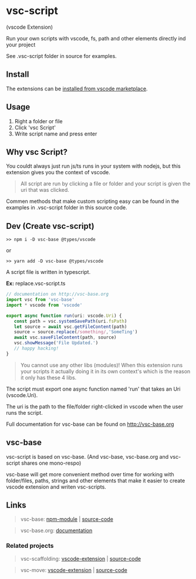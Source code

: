 # vsc-script

(vscode Extension)

Run your own scripts with vscode, fs, path and other elements directly ind your project

See .vsc-script folder in source for examples.

## Install

The extensions can be [installed from vscode marketplace](https://marketplace.visualstudio.com/items?itemName=alfnielsen.vsc-script).

## Usage

1. Right a folder or file
2. Click 'vsc Script'
3. Write script name and press enter

## Why vsc Script?

You couldt always just run js/ts runs in your system with nodejs,
but this extension gives you the context of vscode.

> All script are run by clicking a file or folder and your script is given the uri that was clicked.

Commen methods that make custom scripting easy can be found in the examples in .vsc-script folder in this source code.

## Dev (Create vsc-script)

```
>> npm i -D vsc-base @types/vscode
```

or

```
>> yarn add -D vsc-base @types/vscode
```

A script file is written in typescript.

**Ex:** replace.vsc-script.ts

```typescript
// documentation on http://vsc-base.org
import vsc from 'vsc-base'
import * vscode from 'vscode'

export async function run(uri: vscode.Uri) {
   const path = vsc.systemSavePath(uri.fsPath)
   let source = await vsc.getFileContent(path)
   source = source.replace(/something/,'SomeTing')
   await vsc.saveFileContent(path, source)
   vsc.showMessage('File Updated.')
   // happy hacking!
}
```

> You cannot use any other libs (modules)!
> When this extension runs your scripts it actually doing it in its own context's which is the reason it only has these 4 libs.

The script must export one async function named 'run' that takes an Uri (vscode.Uri).

The uri is the path to the file/folder right-clicked in vscode when the user runs the script.

Full documentation for vsc-base can be found on http://vsc-base.org

## vsc-base

vsc-script is based on vsc-base. (And vsc-base, vsc-base.org and vsc-script shares one mono-respo)

vsc-base will get more convenient method over time for working with folder/files,
paths, strings and other elements that make it easier to create vscode extension and writen vsc-scripts.

## Links

> vsc-base: [npm-module](https://www.npmjs.com/package/vsc-base) | [source-code](https://github.com/alfnielsen/vsc-base)

> vsc-base.org: [documentation](http://vsc-base.org)


### Related projects

> vsc-scaffolding: [vscode-extension](https://marketplace.visualstudio.com/items?itemName=alfnielsen.vsc-scafolding) | [source-code](https://github.com/alfnielsen/vsc-scaffolding)

> vsc-move: [vscode-extension](https://marketplace.visualstudio.com/items?itemName=alfnielsen.vsc-move) | [source-code](https://github.com/alfnielsen/vsc-move)
